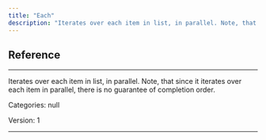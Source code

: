 ```yaml
---
title: "Each"
description: "Iterates over each item in list, in parallel. Note, that since it iterates over each item in parallel, there is no guarantee of completion order."
---
```

## Reference
<hr />

Iterates over each item in list, in parallel. Note, that since it iterates over each item in parallel, there is no guarantee of completion order.

Categories: null

Version: 1

<hr />






